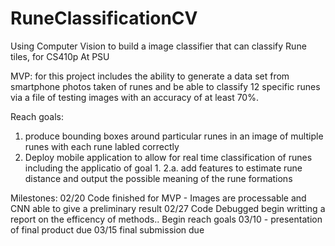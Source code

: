 # RuneClassificationCV
Using Computer Vision to build a image classifier that can classify Rune tiles, for CS410p At PSU

MVP:
for this project includes the ability to generate a data set from smartphone photos taken of runes and be able to classify 12 specific runes via a file of testing images with an accuracy of at least 70%.

Reach goals:
  1. produce bounding boxes around particular runes in an image of multiple runes with each rune labled correctly
  2. Deploy mobile application to allow for real time classification of runes including the applicatio of goal 1.
           2.a. add features to estimate rune distance and output the possible meaning of the rune formations
  

Milestones:
        02/20 Code finished for MVP - Images are processable and CNN able to give a preliminary result 
        02/27 Code Debugged begin writting a report on the efficency of methods.. Begin reach goals
        03/10 - presentation of final product due 
        03/15 final submission due
